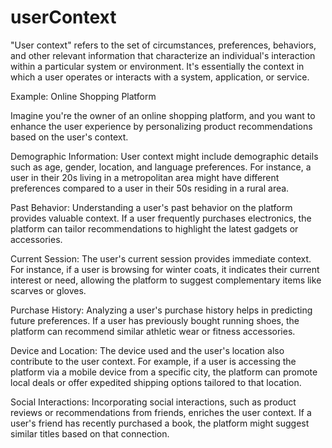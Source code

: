 # userContext

"User context" refers to the set of circumstances, preferences, behaviors, and other relevant information that characterize an individual's interaction within a particular system or environment. It's essentially the context in which a user operates or interacts with a system, application, or service.

Example: Online Shopping Platform

Imagine you're the owner of an online shopping platform, and you want to enhance the user experience by personalizing product recommendations based on the user's context.

Demographic Information: User context might include demographic details such as age, gender, location, and language preferences. For instance, a user in their 20s living in a metropolitan area might have different preferences compared to a user in their 50s residing in a rural area.

Past Behavior: Understanding a user's past behavior on the platform provides valuable context. If a user frequently purchases electronics, the platform can tailor recommendations to highlight the latest gadgets or accessories.

Current Session: The user's current session provides immediate context. For instance, if a user is browsing for winter coats, it indicates their current interest or need, allowing the platform to suggest complementary items like scarves or gloves.

Purchase History: Analyzing a user's purchase history helps in predicting future preferences. If a user has previously bought running shoes, the platform can recommend similar athletic wear or fitness accessories.

Device and Location: The device used and the user's location also contribute to the user context. For example, if a user is accessing the platform via a mobile device from a specific city, the platform can promote local deals or offer expedited shipping options tailored to that location.

Social Interactions: Incorporating social interactions, such as product reviews or recommendations from friends, enriches the user context. If a user's friend has recently purchased a book, the platform might suggest similar titles based on that connection.